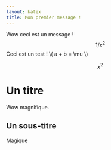 ```yaml
---
layout: katex
title: Mon premier message !
---
```



Wow ceci est un message ! $$ 1/x^{2} $$ Ceci est un test ! \\( a + b = \mu \\)

$$ x^{2} $$

# Un titre
Wow magnifique.

## Un sous-titre
Magique
